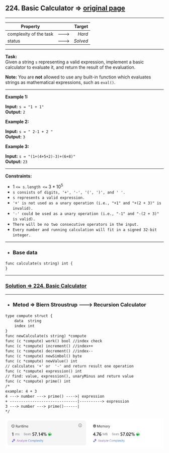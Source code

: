 ## 224. Basic Calculator => [original page](https://leetcode.com/problems/basic-calculator/description/ "https://leetcode.com/problems/basic-calculator/description/")

---
| Property               |      |   Target |              
|------------------------|:----:|---------:|
| complexity of the task | ---> |   _Hard_ |
| status                 | ---> | _Solved_ |

---
**Task:**  
Given a string `s` representing a valid expression, implement a basic calculator to evaluate it, and return the result of the evaluation.

**Note:** You are **not** allowed to use any built-in function which evaluates strings as mathematical expressions, such as `eval()`.

---
**Example 1:**

**Input:** `s = "1 + 1"`  
**Output:** `2`  

**Example 2:**

**Input:** `s = " 2-1 + 2 "`  
**Output:** `3`  

**Example 3:**

**Input:** `s = "(1+(4+5+2)-3)+(6+8)"`  
**Output:** `23`  

---
**Constraints:**
  *  $1$ `<= s.length <=` $3 * 10^5$
  *  `s consists of digits, '+', '-', '(', ')', and ' '.`
  *  `s represents a valid expression.`
  *  `'+' is not used as a unary operation (i.e., "+1" and "+(2 + 3)" is invalid).`
  *  `'-' could be used as a unary operation (i.e., "-1" and "-(2 + 3)" is valid).`
  *  `There will be no two consecutive operators in the input.`
  *  `Every number and running calculation will fit in a signed 32-bit integer.`

---
* ### Base data

```Golang
func calculate(s string) int {	
}
```

---
### [Solution => 224. Basic Calculator](https://github.com/Ekvo/Leetcode-problems/blob/main/Leetcode-Problems-List/0224-Basic-Calculator/leetcodetwotwofour.go "https://github.com/Ekvo/Leetcode-problems/blob/main/Leetcode-Problems-List/0224-Basic-Calculator/leetcodetwotwofour.go")

---
* ### Metod => Biern Stroustrup ---> Recursion Calculator
```Golang
type compute struct {
    data  string
    index int
}
func newCalculate(s string) *compute
func (c *compute) work() bool //index check
func (c *compute) increment() //index++
func (c *compute) decrement() //index--
func (c *compute) newSimbol() byte 
func (c *compute) newValue() int
// calculates '+' or  '-' and return result one operation
func (c *compute) expression() int
// find: value, expression(), unaryMinus and return value
func (c *compute) prime() int   
/*
example: 4 + 3
4 ---> number ---> prime() ---->| expression
+ ------------------------------|----------> expression
3 ---> number ---> prime()------|
*/
```

![submit](https://github.com/Ekvo/Leetcode-problems/blob/main/Leetcode-Problems-Submit-Screenshots/224_Basi_Calculator.jpg)
 
